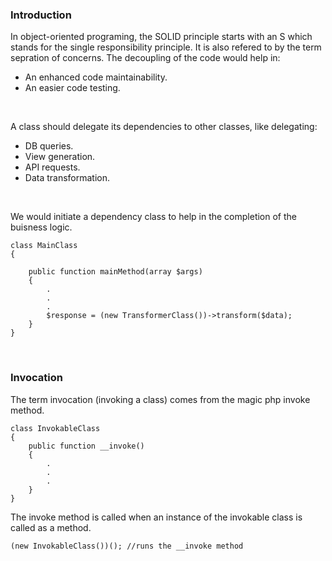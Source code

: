 ### Introduction
In object-oriented programing, the SOLID principle starts with an S which stands for the single responsibility principle. 
It is also refered to by the term sepration of concerns. The decoupling of the code would help in:

- An enhanced code maintainability.
- An easier code testing.
<br>
  
A class should delegate its dependencies to other classes, like delegating:

- DB queries.
- View generation.
- API requests.
- Data transformation.  
<br>

We would initiate a dependency class to help in the completion of the buisness logic.

```
class MainClass 
{
    
    public function mainMethod(array $args) 
    {
        .
        .
        .
        $response = (new TransformerClass())->transform($data);
    }
}
```

<br>

### Invocation

The term invocation (invoking a class) comes from the magic php invoke method.
```
class InvokableClass 
{
    public function __invoke()
    {
        .
        .
        .
    }
}
```

The invoke method is called when an instance of the invokable class is called as a method.

```
(new InvokableClass())(); //runs the __invoke method
```



